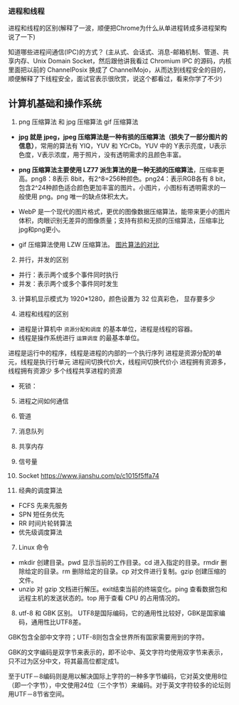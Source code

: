 ### 进程和线程
进程和线程的区别(解释了一波，顺便把Chrome为什么从单进程转成多进程架构说了一下)

知道哪些进程间通信(IPC)的方式？ (主从式、会话式、消息-邮箱机制、管道、共享内存、Unix  Domain Socket，然后跟他讲我看过 Chromium IPC 的源码，内核里面把以前的 ChannelPosix 换成了 ChannelMojo，从而达到线程安全的目的，顺便解释了下线程安全，面试官表示很欣赏，说这个都看过，看来你学了不少)


## 计算机基础和操作系统
1. png 压缩算法 和 jpg 压缩算法 gif 压缩算法
* **jpg 就是 jpeg，jpeg 压缩算法是一种有损的压缩算法（损失了一部分图片的信息）**，常用的算法有 YIQ，YUV 和 YCrCb。YUV 中的 Y表示亮度，U表示色度，V表示浓度，用于照片，没有透明需求的且颜色丰富。 

* **png 压缩算法主要使用 LZ77 派生算法的是一种无损的压缩算法**，压缩率更高。png8：8表示 8bit，有2^8=256种颜色。png24：表示RGB各有 8 bit，包含2^24种颜色适合颜色更加丰富的图片。小图片，小图标有透明需求的一般使用 png。png 唯一的缺点体积太大。


* WebP 是一个现代的图片格式，更优的图像数据压缩算法，能带来更小的图片体积，肉眼识别无差异的图像质量；支持有损和无损的压缩算法，压缩率比jpg和png更小。

* gif 压缩算法使用 LZW 压缩算法。
[图片算法的对比](https://zhuanlan.zhihu.com/p/156639005)
[](https://blog.csdn.net/qq_42033567/article/details/107870246)


2. 并行，并发的区别
* 并行：表示两个或多个事件同时执行
* 并发：表示两个或多个事件同时发生


3. 计算机显示模式为 1920*1280，颜色设置为 32 位真彩色， 显存要多少


4. 进程和线程的区别
* 进程是计算机中 `资源分配和调度` 的基本单位，进程是线程的容器。
* 线程是操作系统进行 `运算调度` 的最基本单位。


进程是运行中的程序，线程是进程的内部的一个执行序列
进程是资源分配的单元，线程是执行行单元
进程间切换代价大，线程间切换代价小
进程拥有资源多，线程拥有资源少
多个线程共享进程的资源

* 死锁：


5. 进程之间如何通信
1. 管道
2. 消息队列
3. 共享内存
4. 信号量
5. Socket
https://www.jianshu.com/p/c1015f5ffa74


6. 经典的调度算法
* FCFS 先来先服务
* SPN 短任务优先
* RR 时间片轮转算法
* 优先级调度算法


7. Linux 命令
* mkdir 创建目录。pwd 显示当前的工作目录。cd 进入指定的目录。rmdir 删除给定的目录。rm 删除给定的目录。cp 对文件进行复制。gzip 创建压缩的文件。
* unzip 对 gzip 文档进行解压。exit结束当前的终端变化。ping 查看数据包和远程主机的发送状态的。top 用于查看 CPU 的占用情况的。

8. utf-8 和  GBK 区别。
UTF8是国际编码，它的通用性比较好，GBK是国家编码，通用性比UTF8差。

GBK包含全部中文字符；UTF-8则包含全世界所有国家需要用到的字符。

GBK的文字编码是双字节来表示的，即不论中、英文字符均使用双字节来表示，只不过为区分中文，将其最高位都定成1。

至于UTF－8编码则是用以解决国际上字符的一种多字节编码，它对英文使用8位（即一个字节），中文使用24位（三个字节）来编码。对于英文字符较多的论坛则用UTF－8节省空间。
